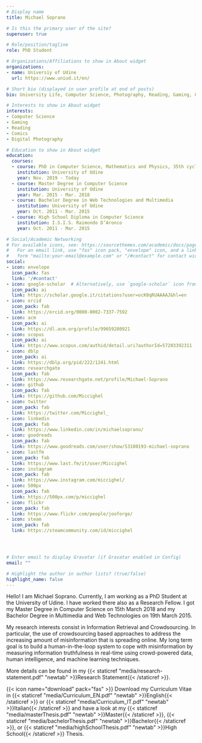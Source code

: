```yaml
---
# Display name
title: Michael Soprano

# Is this the primary user of the site?
superuser: true

# Role/position/tagline
role: PhD Student

# Organizations/Affiliations to show in About widget
organizations:
- name: Universiy of Udine
  url: https://www.uniud.it/en/

# Short bio (displayed in user profile at end of posts)
bio: University Life, Computer Science, Photography, Reading, Gaming, Comics. PhD Student at the University of Udine. That's me.

# Interests to show in About widget
interests:
- Computer Science
- Gaming
- Reading
- Comics
- Digital Photography

# Education to show in About widget
education:
  courses:
  - course: PhD in Computer Science, Mathematics and Physics, 35th cycle.
    institution: University of Udine
    year: Nov. 2019 - Today
  - course: Master Degree in Computer Science
    institution: University of Udine
    year: Mar. 2015 - Mar. 2018
  - course: Bachelor Degree in Web Technologies and Multimedia
    institution: University of Udine
    year: Oct. 2011 - Mar. 2015
  - course: High School Diploma in Computer Science
    institution: I.S.I.S. Raimondo D’Aronco
    year: Oct. 2011 - Mar. 2015

# Social/Academic Networking
# For available icons, see: https://sourcethemes.com/academic/docs/page-builder/#icons
#   For an email link, use "fas" icon pack, "envelope" icon, and a link in the
#   form "mailto:your-email@example.com" or "/#contact" for contact widget.
social:
- icon: envelope
  icon_pack: fas
  link: '/#contact'
- icon: google-scholar  # Alternatively, use `google-scholar` icon from `ai` icon pack
  icon_pack: ai
  link: https://scholar.google.it/citations?user=ocK0qRUAAAAJ&hl=en
- icon: orcid
  icon_pack: fab
  link: https://orcid.org/0000-0002-7337-7592
- icon: acm
  icon_pack: ai
  link: https://dl.acm.org/profile/99659280921
- icon: scopus
  icon_pack: ai
  link: https://www.scopus.com/authid/detail.uri?authorId=57203392311
- icon: dblp
  icon_pack: ai
  link: https://dblp.org/pid/222/1241.html
- icon: researchgate
  icon_pack: fab
  link: https://www.researchgate.net/profile/Michael-Soprano
- icon: github
  icon_pack: fab
  link: https://github.com/Miccighel
- icon: twitter
  icon_pack: fab
  link: https://twitter.com/Miccighel_
- icon: linkedin
  icon_pack: fab
  link: https://www.linkedin.com/in/michaelsoprano/  
- icon: goodreads
  icon_pack: fab
  link: https://www.goodreads.com/user/show/53180193-michael-soprano
- icon: lastfm 
  icon_pack: fab 
  link: https://www.last.fm/it/user/Miccighel
- icon: instagram
  icon_pack: fab
  link: https://www.instagram.com/miccighel/
- icon: 500px
  icon_pack: fab
  link: https://500px.com/p/miccighel
- icon: flickr
  icon_pack: fab
  link: https://www.flickr.com/people/jooforge/  
- icon: steam
  icon_pack: fab
  link: https://steamcommunity.com/id/miccighel




# Enter email to display Gravatar (if Gravatar enabled in Config)
email: ""

# Highlight the author in author lists? (true/false)
highlight_name: false
---
```


Hello! I am Michael Soprano. Currently, I am working as a PhD Student at the University of Udine. 
I have worked there also as a Research Fellow. I got my Master Degree in Computer Science on 15th March 2018 
and my Bachelor Degree in Multimedia and Web Technologies on 19th March 2015.

My research interests consist in Information Retrieval and Crowdsourcing. In particular, the use of crowdsourcing based approaches to address the increasing amount of misinformation that is spreading online. 
My long term goal is to build a human-in-the-loop system to cope with misinformation by measuring information truthfulness in real-time using crowd-powered data, human intelligence, and machine learning techniques.

More details can be found in my {{< staticref "media/research-statement.pdf" "newtab" >}}Research Statement{{< /staticref >}}.

{{< icon name="download" pack="fas" >}} Download my Curriculum Vitae in {{< staticref "media/Curriculum_EN.pdf" "newtab" >}}English{{< /staticref >}} or {{< staticref "media/Curriculum_IT.pdf" "newtab" >}}Italian{{< /staticref >}} and have a look at my {{< staticref "media/masterThesis.pdf" "newtab" >}}Master{{< /staticref >}}, {{< staticref "media/bachelorThesis.pdf" "newtab" >}}Bachelor{{< /staticref >}}, or {{< staticref "media/highSchoolThesis.pdf" "newtab" >}}High School{{< /staticref >}} Thesis.
